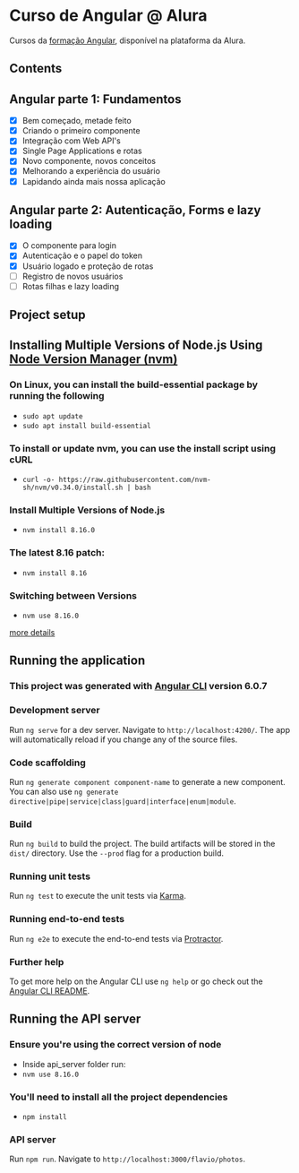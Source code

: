 # Curso de Angular @ Alura

Cursos da [formação Angular](https://cursos.alura.com.br/formacao-angular), disponível na plataforma da Alura.

## Contents

## Angular parte 1: Fundamentos

- [X] Bem começado, metade feito
- [X] Criando o primeiro componente
- [X] Integração com Web API's
- [X] Single Page Applications e rotas
- [X] Novo componente, novos conceitos
- [X] Melhorando a experiência do usuário
- [X] Lapidando ainda mais nossa aplicação

## Angular parte 2: Autenticação, Forms e lazy loading

- [X] O componente para login
- [X] Autenticação e o papel do token
- [X] Usuário logado e proteção de rotas
- [ ] Registro de novos usuários
- [ ] Rotas filhas e lazy loading

## Project setup

## Installing Multiple Versions of Node.js Using [Node Version Manager (nvm)](https://github.com/nvm-sh/nvm)

### On Linux, you can install the build-essential package by running the following

- `sudo apt update`
- `sudo apt install build-essential`

### To install or update nvm, you can use the install script using cURL

- `curl -o- https://raw.githubusercontent.com/nvm-sh/nvm/v0.34.0/install.sh | bash`

### Install Multiple Versions of Node.js

- `nvm install 8.16.0`

### The latest 8.16 patch:

- `nvm install 8.16`

### Switching between Versions

- `nvm use 8.16.0`

[more details](https://www.sitepoint.com/quick-tip-multiple-versions-node-nvm/)

## Running the application

### This project was generated with [Angular CLI](https://github.com/angular/angular-cli) version 6.0.7

### Development server

Run `ng serve` for a dev server. Navigate to `http://localhost:4200/`. The app will automatically reload if you change any of the source files.

### Code scaffolding

Run `ng generate component component-name` to generate a new component. You can also use `ng generate directive|pipe|service|class|guard|interface|enum|module`.

### Build

Run `ng build` to build the project. The build artifacts will be stored in the `dist/` directory. Use the `--prod` flag for a production build.

### Running unit tests

Run `ng test` to execute the unit tests via [Karma](https://karma-runner.github.io).

### Running end-to-end tests

Run `ng e2e` to execute the end-to-end tests via [Protractor](http://www.protractortest.org/).

### Further help

To get more help on the Angular CLI use `ng help` or go check out the [Angular CLI README](https://github.com/angular/angular-cli/blob/master/README.md).

## Running the API server

### Ensure you're using the correct version of node

- Inside api_server folder run:
- `nvm use 8.16.0`

### You'll need to install all the project dependencies

- `npm install`

### API server

Run `npm run`. Navigate to `http://localhost:3000/flavio/photos`.